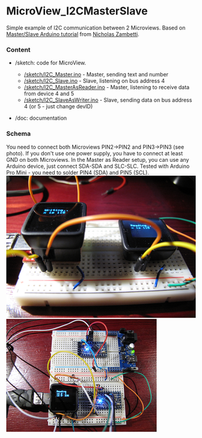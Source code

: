 MicroView_I2CMasterSlave
========================

Simple example of I2C communication between 2 Microviews. Based on [Master/Slave Arduino tutorial](http://arduino.cc/en/Tutorial/MasterWriter) 
from [Nicholas Zambetti](http://www.zambetti.com).


### Content
- /sketch: code for MicroView. 
  - [/sketch/I2C_Master.ino](/sketch/I2C_Master.ino) - Master, sending text and number 
  - [/sketch/I2C_Slave.ino](/sketch/I2C_Slave.ino) - Slave, listening on bus address 4
  - [/sketch/I2C_MasterAsReader.ino](/sketch/I2C_MasterAsReader.ino) - Master, listening to receive data from device 4 and 5
  - [/sketch/I2C_SlaveAsWriter.ino](/sketch/I2C_SlaveAsWriter.ino) - Slave, sending data on bus address 4 (or 5 - just change devID)
 
- /doc: documentation 
 
### Schema 
You need to connect both Microviews PIN2->PIN2 and PIN3->PIN3 (see photo). If you don't use one power supply, 
you have to connect at least GND on both Microviews. 
In the Master as Reader setup, you can use any Arduino device, just connect SDA-SDA and SLC-SLC. Tested with Arduino Pro Mini - you need to solder PIN4 (SDA) and PIN5 (SCL).
![Photo](/doc/master_slave.png) 
![Photo](/doc/master_2slaves.png) 
